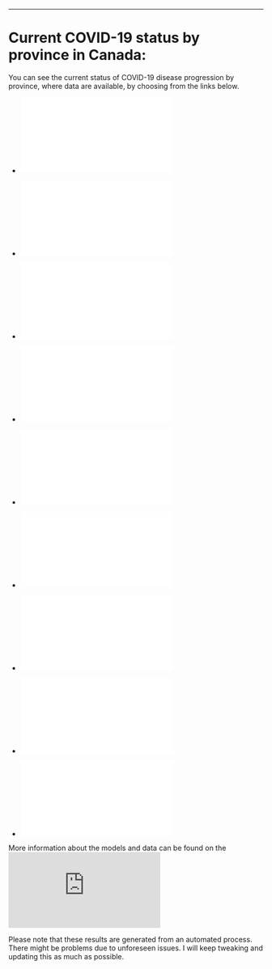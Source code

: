 
---

# Current COVID-19 status by province in Canada:

You can see the current status of COVID-19 disease progression by province, where data are available, by choosing from the links below.

- ![Alberta](./Alberta/README.md)

- ![British Columbia](./BC/README.md)

- ![Manitoba](./Manitoba/README.md)

- ![New Brunswick](./New%20Brunswick/README.md)

- ![Newfoundland and Labrador](./NL/README.md)

- ![Nova Scotia](./Nova%20Scotia/README.md)

- ![Ontario](./Ontario/README.md)

- ![Quebec](./Quebec/README.md)

- ![Yukon](./Yukon/README.md)


More information about the models and data can be found on the ![main page](https://github.com/jae0/adapt/blob/master/README.md)

Please note that these results are generated from an automated process. There might be problems due to unforeseen issues. I will keep tweaking and updating this as much as possible.


